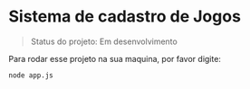 # Sistema de cadastro de Jogos

> Status do projeto: Em desenvolvimento

Para rodar esse projeto na sua maquina, por favor digite:

```
node app.js
````
